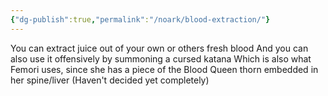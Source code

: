 ```yaml
---
{"dg-publish":true,"permalink":"/noark/blood-extraction/"}
---
```


You can extract juice out of your own or others fresh blood
And you can also use it offensively by summoning a cursed katana
Which is also what Femori uses, since she has a piece of the Blood Queen thorn embedded in her spine/liver (Haven't decided yet completely)